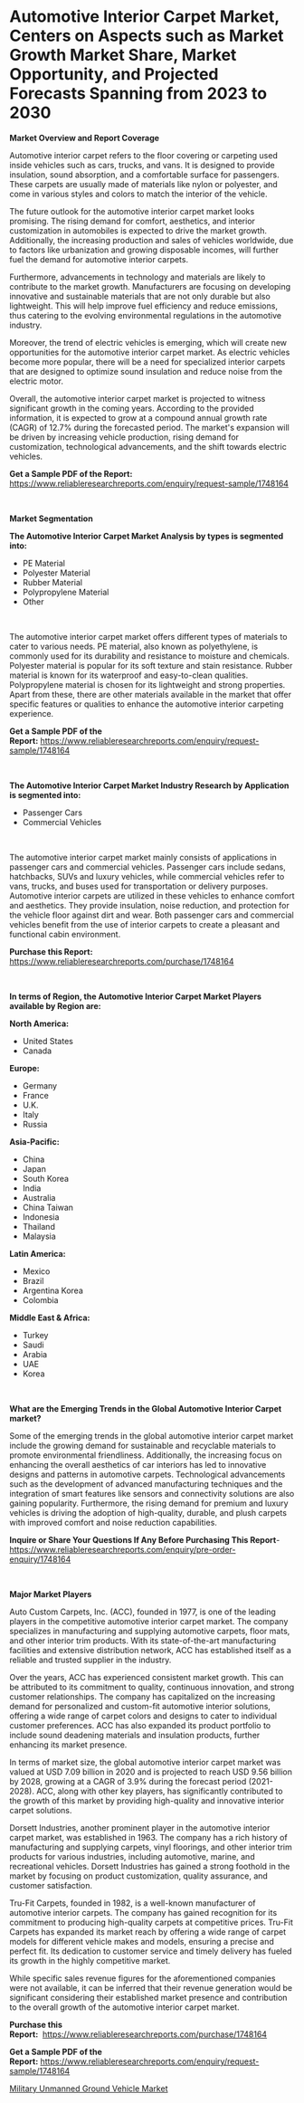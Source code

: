 <p><h1>Automotive Interior Carpet Market, Centers on Aspects such as Market Growth Market Share, Market Opportunity, and Projected Forecasts Spanning from 2023 to 2030</h1></p><p><strong>Market Overview and Report Coverage</strong></p>
<p><p>Automotive interior carpet refers to the floor covering or carpeting used inside vehicles such as cars, trucks, and vans. It is designed to provide insulation, sound absorption, and a comfortable surface for passengers. These carpets are usually made of materials like nylon or polyester, and come in various styles and colors to match the interior of the vehicle.</p><p>The future outlook for the automotive interior carpet market looks promising. The rising demand for comfort, aesthetics, and interior customization in automobiles is expected to drive the market growth. Additionally, the increasing production and sales of vehicles worldwide, due to factors like urbanization and growing disposable incomes, will further fuel the demand for automotive interior carpets.</p><p>Furthermore, advancements in technology and materials are likely to contribute to the market growth. Manufacturers are focusing on developing innovative and sustainable materials that are not only durable but also lightweight. This will help improve fuel efficiency and reduce emissions, thus catering to the evolving environmental regulations in the automotive industry.</p><p>Moreover, the trend of electric vehicles is emerging, which will create new opportunities for the automotive interior carpet market. As electric vehicles become more popular, there will be a need for specialized interior carpets that are designed to optimize sound insulation and reduce noise from the electric motor.</p><p>Overall, the automotive interior carpet market is projected to witness significant growth in the coming years. According to the provided information, it is expected to grow at a compound annual growth rate (CAGR) of 12.7% during the forecasted period. The market's expansion will be driven by increasing vehicle production, rising demand for customization, technological advancements, and the shift towards electric vehicles.</p></p>
<p><strong>Get a Sample PDF of the Report:</strong> <a href="https://www.reliableresearchreports.com/enquiry/request-sample/1748164">https://www.reliableresearchreports.com/enquiry/request-sample/1748164</a></p>
<p>&nbsp;</p>
<p><strong>Market Segmentation</strong></p>
<p><strong>The Automotive Interior Carpet Market Analysis by types is segmented into:</strong></p>
<p><ul><li>PE Material</li><li>Polyester Material</li><li>Rubber Material</li><li>Polypropylene Material</li><li>Other</li></ul></p>
<p>&nbsp;</p>
<p><p>The automotive interior carpet market offers different types of materials to cater to various needs. PE material, also known as polyethylene, is commonly used for its durability and resistance to moisture and chemicals. Polyester material is popular for its soft texture and stain resistance. Rubber material is known for its waterproof and easy-to-clean qualities. Polypropylene material is chosen for its lightweight and strong properties. Apart from these, there are other materials available in the market that offer specific features or qualities to enhance the automotive interior carpeting experience.</p></p>
<p><strong>Get a Sample PDF of the Report:</strong>&nbsp;<a href="https://www.reliableresearchreports.com/enquiry/request-sample/1748164">https://www.reliableresearchreports.com/enquiry/request-sample/1748164</a></p>
<p>&nbsp;</p>
<p><strong>The Automotive Interior Carpet Market Industry Research by Application is segmented into:</strong></p>
<p><ul><li>Passenger Cars</li><li>Commercial Vehicles</li></ul></p>
<p>&nbsp;</p>
<p><p>The automotive interior carpet market mainly consists of applications in passenger cars and commercial vehicles. Passenger cars include sedans, hatchbacks, SUVs and luxury vehicles, while commercial vehicles refer to vans, trucks, and buses used for transportation or delivery purposes. Automotive interior carpets are utilized in these vehicles to enhance comfort and aesthetics. They provide insulation, noise reduction, and protection for the vehicle floor against dirt and wear. Both passenger cars and commercial vehicles benefit from the use of interior carpets to create a pleasant and functional cabin environment.</p></p>
<p><strong>Purchase this Report:</strong>&nbsp; <a href="https://www.reliableresearchreports.com/purchase/1748164">https://www.reliableresearchreports.com/purchase/1748164</a></p>
<p>&nbsp;</p>
<p><strong>In terms of Region, the Automotive Interior Carpet Market Players available by Region are:</strong></p>
<p>
    <p> <strong> North America: </strong>
        <ul>
            <li>United States</li>
            <li>Canada</li>
        </ul>
        </p> 
    <p> <strong> Europe: </strong>
        <ul>
            <li>Germany</li>
            <li>France</li>
            <li>U.K.</li>
            <li>Italy</li>
            <li>Russia</li>
        </ul>
        </p> 
    <p> <strong> Asia-Pacific: </strong>
        <ul>
            <li>China</li>
            <li>Japan</li>
            <li>South Korea</li>
            <li>India</li>
            <li>Australia</li>
            <li>China Taiwan</li>
            <li>Indonesia</li>
            <li>Thailand</li>
            <li>Malaysia</li>
        </ul>
        </p> 
    <p> <strong> Latin America: </strong>
        <ul>
            <li>Mexico</li>
            <li>Brazil</li>
            <li>Argentina Korea</li>
            <li>Colombia</li>
        </ul>
        </p> 
    <p> <strong> Middle East & Africa: </strong>
        <ul>
            <li>Turkey</li>
            <li>Saudi</li>
            <li>Arabia</li>
            <li>UAE</li>
            <li>Korea</li>
        </ul>
    </p>
    </p>
<p>&nbsp;</p>
<p><strong>What are the Emerging Trends in the Global Automotive Interior Carpet market?</strong></p>
<p><p>Some of the emerging trends in the global automotive interior carpet market include the growing demand for sustainable and recyclable materials to promote environmental friendliness. Additionally, the increasing focus on enhancing the overall aesthetics of car interiors has led to innovative designs and patterns in automotive carpets. Technological advancements such as the development of advanced manufacturing techniques and the integration of smart features like sensors and connectivity solutions are also gaining popularity. Furthermore, the rising demand for premium and luxury vehicles is driving the adoption of high-quality, durable, and plush carpets with improved comfort and noise reduction capabilities.</p></p>
<p><strong>Inquire or Share Your Questions If Any Before Purchasing This Report</strong>- <a href="https://www.reliableresearchreports.com/enquiry/pre-order-enquiry/1748164">https://www.reliableresearchreports.com/enquiry/pre-order-enquiry/1748164</a></p>
<p>&nbsp;</p>
<p><strong>Major Market Players</strong></p>
<p><p>Auto Custom Carpets, Inc. (ACC), founded in 1977, is one of the leading players in the competitive automotive interior carpet market. The company specializes in manufacturing and supplying automotive carpets, floor mats, and other interior trim products. With its state-of-the-art manufacturing facilities and extensive distribution network, ACC has established itself as a reliable and trusted supplier in the industry.</p><p>Over the years, ACC has experienced consistent market growth. This can be attributed to its commitment to quality, continuous innovation, and strong customer relationships. The company has capitalized on the increasing demand for personalized and custom-fit automotive interior solutions, offering a wide range of carpet colors and designs to cater to individual customer preferences. ACC has also expanded its product portfolio to include sound deadening materials and insulation products, further enhancing its market presence.</p><p>In terms of market size, the global automotive interior carpet market was valued at USD 7.09 billion in 2020 and is projected to reach USD 9.56 billion by 2028, growing at a CAGR of 3.9% during the forecast period (2021-2028). ACC, along with other key players, has significantly contributed to the growth of this market by providing high-quality and innovative interior carpet solutions.</p><p>Dorsett Industries, another prominent player in the automotive interior carpet market, was established in 1963. The company has a rich history of manufacturing and supplying carpets, vinyl floorings, and other interior trim products for various industries, including automotive, marine, and recreational vehicles. Dorsett Industries has gained a strong foothold in the market by focusing on product customization, quality assurance, and customer satisfaction.</p><p>Tru-Fit Carpets, founded in 1982, is a well-known manufacturer of automotive interior carpets. The company has gained recognition for its commitment to producing high-quality carpets at competitive prices. Tru-Fit Carpets has expanded its market reach by offering a wide range of carpet models for different vehicle makes and models, ensuring a precise and perfect fit. Its dedication to customer service and timely delivery has fueled its growth in the highly competitive market.</p><p>While specific sales revenue figures for the aforementioned companies were not available, it can be inferred that their revenue generation would be significant considering their established market presence and contribution to the overall growth of the automotive interior carpet market.</p></p>
<p><strong>Purchase this Report:</strong>&nbsp;&nbsp;<a href="https://www.reliableresearchreports.com/purchase/1748164">https://www.reliableresearchreports.com/purchase/1748164</a></p>
<p></p>
<p><strong>Get a Sample PDF of the Report:</strong>&nbsp;<a href="https://www.reliableresearchreports.com/enquiry/request-sample/1748164">https://www.reliableresearchreports.com/enquiry/request-sample/1748164</a></p>
<p><p><a href="https://github.com/RoccoManning/Market-Research-Report-List-2/blob/main/military-unmanned-ground-vehicle-market.md">Military Unmanned Ground Vehicle Market</a></p></p>